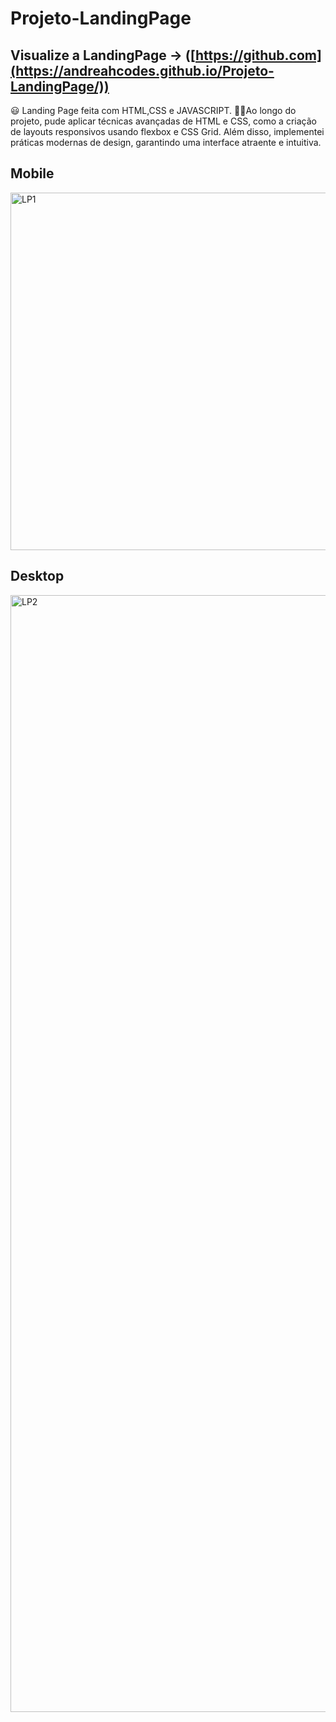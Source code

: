 # Projeto-LandingPage
## Visualize a LandingPage  -> ([https://github.com](https://andreahcodes.github.io/Projeto-LandingPage/))
 😃 Landing Page feita com HTML,CSS e JAVASCRIPT.
✌🏻Ao longo do projeto, pude aplicar técnicas avançadas de HTML e CSS, como a criação de layouts responsivos usando flexbox e CSS Grid. 
Além disso, implementei práticas modernas de design, garantindo uma interface atraente e intuitiva.

## Mobile

<img width="572" alt="LP1" src="https://github.com/andreahcodes/Projeto-LandingPage/assets/112190511/a74a41dd-f48f-4954-822b-0f8b31786b40">

## Desktop

<img width="1787" alt="LP2" src="https://github.com/andreahcodes/Projeto-LandingPage/assets/112190511/01a62440-27eb-4cbb-ac7f-29cf6914fb3b">


